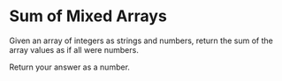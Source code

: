 # Sum of Mixed Arrays

Given an array of integers as strings and numbers, return the sum of the array values as if all were numbers.

Return your answer as a number.